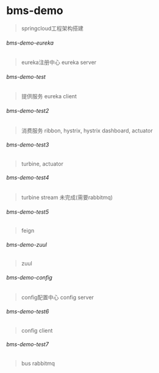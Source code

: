 # bms-demo
> springcloud工程架构搭建
###### bms-demo-eureka
> eureka注册中心 eureka server
###### bms-demo-test
> 提供服务 eureka client
###### bms-demo-test2
> 消费服务 ribbon, hystrix, hystrix dashboard, actuator
###### bms-demo-test3
> turbine, actuator
###### bms-demo-test4
> turbine stream 未完成(需要rabbitmq)
###### bms-demo-test5
> feign
###### bms-demo-zuul
> zuul
###### bms-demo-config
> config配置中心 config server
###### bms-demo-test6
> config client 
###### bms-demo-test7
> bus rabbitmq